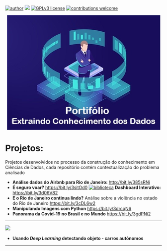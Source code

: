 [![author](https://img.shields.io/badge/author-Angelo_Buso-red.svg)](https://www.linkedin.com/in/angelo-buso) [![](https://img.shields.io/badge/python-3.7+-blue.svg)](https://www.python.org/downloads/release/python-365/) [![GPLv3 license](https://img.shields.io/badge/License-GPLv3-blue.svg)](http://perso.crans.org/besson/LICENSE.html) [![contributions welcome](https://img.shields.io/badge/contributions-welcome-brightgreen.svg?style=flat)](https://github.com/angeloBuso/data_science_portifolio/issues)
<p align="center">
  <img src="portfolio.jpg">
</p>

# Projetos:
Projetos desenvolvidos no processo da construção do conhecimento em Ciências de Dados, cada repositório contém contextualização do problema analisado

* **Análise dados do Airbnb para Rio de Janeiro:** http://bit.ly/385sRNi
* **É seguro voar?** https://bit.ly/3sitOd0 [![biblioteca](https://img.shields.io/badge/biblioteca-Streamlit-blue.svg)](https://docs.streamlit.io/en/stable/index.html) **Dashboard Interativo:** https://bit.ly/3d06V82
* **E o Rio de Janeiro continua lindo?** Análise sobre a violência no estado do Rio de Janeiro https://bit.ly/3cDL6w2
* **Manipulando Imagens com Python** https://bit.ly/3drcqN6
* **Panorama da Covid-19 no Brasil e no Mundo** https://bit.ly/3gdPNi2

---
![](https://img.shields.io/badge/Status-Em%20Desenvolvimento-yellow)

* **Usando *Deep Learning* detectando objeto - carros autônomos**



---
<!--
* **Dashboard Interativo com ocorrências aéras:** https://bit.ly/3sitOd0 [![biblioteca](https://img.shields.io/badge/biblioteca-Streamlit-blue.svg)](https://docs.streamlit.io/en/stable/index.html)

-->
